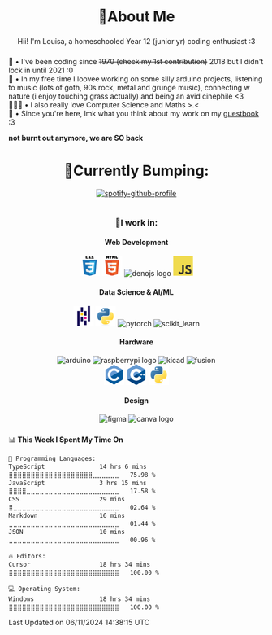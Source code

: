 <h1 align="center">🩷About Me</h1>

###

<p align="center">Hii! I'm Louisa, a homeschooled Year 12 (junior yr) coding enthusiast :3 </p>

###

<p align="left">🎀 • I've been coding since <s>1970 (check my 1st contribution)</s> 2018 but I didn't lock in until 2021 :0 <br>💌 • In my free time I loovee working on some silly arduino projects, listening to music (lots of goth, 90s rock, metal and grunge music), connecting w nature (i enjoy touching grass actually) and being an avid cinephile <3<br>👩🏽‍💻 • I also really love Computer Science and Maths >.< <br>🌺 • Since you're here, lmk what you think about my work on my <a href="https://github.com/v1peridae/github-guestbook">guestbook</a> :3

**not burnt out anymore, we are SO back**
  
###

<h1 align="center">🌷Currently Bumping:</h1>
<div align="center">
  
[![spotify-github-profile](https://spotify-github-profile.kittinanx.com/api/view?uid=31x5b45bkzcydzcnxenlf7jdvqxq&cover_image=true&theme=natemoo-re&show_offline=true&background_color=ffffff&interchange=true&bar_color=f7a6ec&bar_color_cover=true)](https://spotify-github-profile.kittinanx.com/api/view?uid=31x5b45bkzcydzcnxenlf7jdvqxq&redirect=true)

</div>

<h1 align="centre"></h1>

###

<h3 align="center">🌸I work in:</h3>
<div align="center">
  
<h4>Web Development</h4>
<img src="https://raw.githubusercontent.com/devicons/devicon/master/icons/css3/css3-original-wordmark.svg" alt="css3" width="40" height="40"/> 
<img src="https://raw.githubusercontent.com/devicons/devicon/master/icons/html5/html5-original-wordmark.svg" alt="html5" width="40" height="40"/>
<img src="https://cdn.jsdelivr.net/gh/devicons/devicon/icons/denojs/denojs-original.svg" height="40" alt="denojs logo"  />
<img src="https://raw.githubusercontent.com/devicons/devicon/master/icons/javascript/javascript-original.svg" alt="javascript" width="40" height="40"/>
 <br>
 
  <h4>Data Science & AI/ML</h4>
<img src="https://raw.githubusercontent.com/devicons/devicon/2ae2a900d2f041da66e950e4d48052658d850630/icons/pandas/pandas-original.svg" alt="pandas" width="40" height="40"/>
<img src="https://raw.githubusercontent.com/devicons/devicon/master/icons/python/python-original.svg" alt="python" width="40" height="40"/> 
<img src="https://www.vectorlogo.zone/logos/pytorch/pytorch-icon.svg" alt="pytorch" width="40" height="40"/>
<img src="https://upload.wikimedia.org/wikipedia/commons/0/05/Scikit_learn_logo_small.svg" alt="scikit_learn" width="40" height="40"/>
<br>
<h4>Hardware</h4>
<img src="https://cdn.worldvectorlogo.com/logos/arduino-1.svg" alt="arduino" width="40" height="40"/> 
<img src="https://cdn.jsdelivr.net/gh/devicons/devicon/icons/raspberrypi/raspberrypi-original.svg" height="40" alt="raspberrypi logo"/>
<img src="https://avatars.githubusercontent.com/u/3374914?s=280&v=4" alt="kicad" width="40" height="40"/>
<img src="https://www.cadac.com/contentassets/4bb5f46bc306477bb06ccae91776c659/autodesk-fusion-product-icon-400.png" alt="fusion" width="40" height="40"/>
  <br>
<img src="https://raw.githubusercontent.com/devicons/devicon/master/icons/c/c-original.svg" alt="c" width="40" height="40"/> 
<img src="https://raw.githubusercontent.com/devicons/devicon/master/icons/cplusplus/cplusplus-original.svg" alt="cplusplus" width="40" height="40"/>
<img src="https://raw.githubusercontent.com/devicons/devicon/master/icons/python/python-original.svg" alt="python" width="40" height="40"/>

  <br>
  <h4>Design</h4>
<img src="https://www.vectorlogo.zone/logos/figma/figma-icon.svg" alt="figma" width="40" height="40"/>
<img src="https://cdn.jsdelivr.net/gh/devicons/devicon/icons/canva/canva-original.svg" height="40" alt="canva logo"/>

###

</div>

### 

<!--START_SECTION:waka-->
📊 **This Week I Spent My Time On** 

```text
💬 Programming Languages: 
TypeScript               14 hrs 6 mins       ⣿⣿⣿⣿⣿⣿⣿⣿⣿⣿⣿⣿⣿⣿⣿⣿⣿⣿⣿⣀⣀⣀⣀⣀⣀   75.98 % 
JavaScript               3 hrs 15 mins       ⣿⣿⣿⣿⣀⣀⣀⣀⣀⣀⣀⣀⣀⣀⣀⣀⣀⣀⣀⣀⣀⣀⣀⣀⣀   17.58 % 
CSS                      29 mins             ⣿⣀⣀⣀⣀⣀⣀⣀⣀⣀⣀⣀⣀⣀⣀⣀⣀⣀⣀⣀⣀⣀⣀⣀⣀   02.64 % 
Markdown                 16 mins             ⣀⣀⣀⣀⣀⣀⣀⣀⣀⣀⣀⣀⣀⣀⣀⣀⣀⣀⣀⣀⣀⣀⣀⣀⣀   01.44 % 
JSON                     10 mins             ⣀⣀⣀⣀⣀⣀⣀⣀⣀⣀⣀⣀⣀⣀⣀⣀⣀⣀⣀⣀⣀⣀⣀⣀⣀   00.96 % 

🔥 Editors: 
Cursor                   18 hrs 34 mins      ⣿⣿⣿⣿⣿⣿⣿⣿⣿⣿⣿⣿⣿⣿⣿⣿⣿⣿⣿⣿⣿⣿⣿⣿⣿   100.00 % 

💻 Operating System: 
Windows                  18 hrs 34 mins      ⣿⣿⣿⣿⣿⣿⣿⣿⣿⣿⣿⣿⣿⣿⣿⣿⣿⣿⣿⣿⣿⣿⣿⣿⣿   100.00 % 
```


 Last Updated on 06/11/2024 14:38:15 UTC
<!--END_SECTION:waka-->
